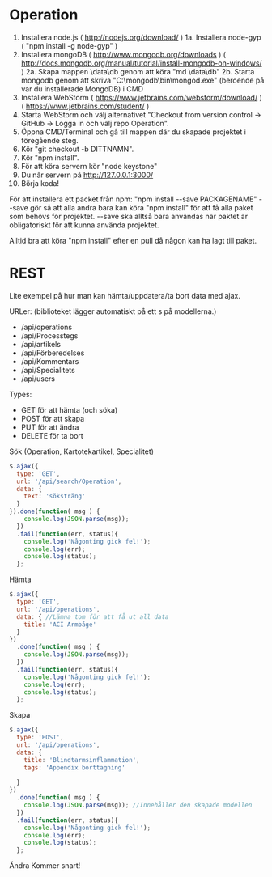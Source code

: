 # Operation

1. Installera node.js ( http://nodejs.org/download/ )
	1a. Installera node-gyp ( "npm install -g node-gyp" )
2. Installera mongoDB ( http://www.mongodb.org/downloads ) ( http://docs.mongodb.org/manual/tutorial/install-mongodb-on-windows/ )
	2a. Skapa mappen \data\db genom att köra "md \data\db"
	2b. Starta mongodb genom att skriva "C:\mongodb\bin\mongod.exe" (beroende på var du installerade MongoDB) i CMD 
3. Installera WebStorm ( https://www.jetbrains.com/webstorm/download/ ) ( https://www.jetbrains.com/student/ )
4. Starta WebStorm och välj alternativet "Checkout from version control -> GitHub -> Logga in och välj repo Operation".
5. Öppna CMD/Terminal och gå till mappen där du skapade projektet i föregående steg.
6. Kör "git checkout -b DITTNAMN".
7. Kör "npm install".
8. För att köra servern kör "node keystone"
9. Du når servern på http://127.0.0.1:3000/ 
10. Börja koda!

För att installera ett packet från npm:
"npm install --save PACKAGENAME"
--save gör så att alla andra bara kan köra "npm install" för att få alla paket som behövs för projektet.
--save ska alltså bara användas när paktet är obligatoriskt för att kunna använda projektet.

Alltid bra att köra "npm install" efter en pull då någon kan ha lagt till paket.

# REST

Lite exempel på hur man kan hämta/uppdatera/ta bort data med ajax.

URLer: (biblioteket lägger automatiskt på ett s på modellerna.)
* /api/operations
* /api/Processtegs
* /api/artikels
* /api/Förberedelses
* /api/Kommentars
* /api/Specialitets
* /api/users

Types:
* GET för att hämta (och söka)
* POST för att skapa
* PUT för att ändra
* DELETE för ta bort

Sök (Operation, Kartotekartikel, Specialitet)
```javascript
$.ajax({
  type: 'GET',
  url: '/api/search/Operation',
  data: {
    text: 'söksträng'
  }
}).done(function( msg ) {
    console.log(JSON.parse(msg));
  })
  .fail(function(err, status){
    console.log('Någonting gick fel!');
    console.log(err);
    console.log(status);
  };
```

Hämta
```javascript
$.ajax({
  type: 'GET',
  url: '/api/operations',
  data: { //Lämna tom för att få ut all data
    title: 'ACI Armbåge'
  }
})
  .done(function( msg ) {
    console.log(JSON.parse(msg));
  })
  .fail(function(err, status){
    console.log('Någonting gick fel!');
    console.log(err);
    console.log(status);
  };
```

Skapa
```javascript
$.ajax({
  type: 'POST',
  url: '/api/operations',
  data: {
    title: 'Blindtarmsinflammation',
    tags: 'Appendix borttagning'
    
  }
})
  .done(function( msg ) {
    console.log(JSON.parse(msg)); //Innehåller den skapade modellen
  })
  .fail(function(err, status){
    console.log('Någonting gick fel!');
    console.log(err);
    console.log(status);
  };
```

Ändra 
Kommer snart!
